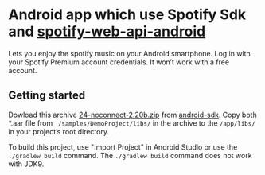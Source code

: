 

Android app which use Spotify Sdk and [spotify-web-api-android](https://github.com/kaaes/spotify-web-api-android)  
==================================

Lets you enjoy the spotify music on your Android smartphone.
Log in with your Spotify Premium account credentials. It won’t work with a free account.

## Getting started

Dowload this archive [24-noconnect-2.20b.zip](https://github.com/spotify/android-sdk/archive/24-noconnect-2.20b.zip) from [android-sdk](https://github.com/spotify/android-sdk).
Copy both *.aar file from  ` /samples/DemoProject/libs/` in the archive to the `/app/libs/` in your project’s root directory.

To build this project, use "Import Project" in Android Studio or use the `./gradlew build` command.
The `./gradlew build` command does not work with JDK9.
